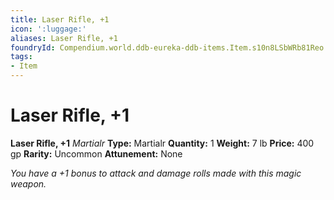 ```yaml
---
title: Laser Rifle, +1
icon: ':luggage:'
aliases: Laser Rifle, +1
foundryId: Compendium.world.ddb-eureka-ddb-items.Item.s10n8LSbWRb81Reo
tags:
- Item
---
```


# Laser Rifle, +1

**Laser Rifle, +1**
_Martialr_
**Type:** Martialr
**Quantity:** 1
**Weight:** 7 lb
**Price:** 400 gp
**Rarity:** Uncommon
**Attunement:** None

*You have a +1 bonus to attack and damage rolls made with this magic weapon.*